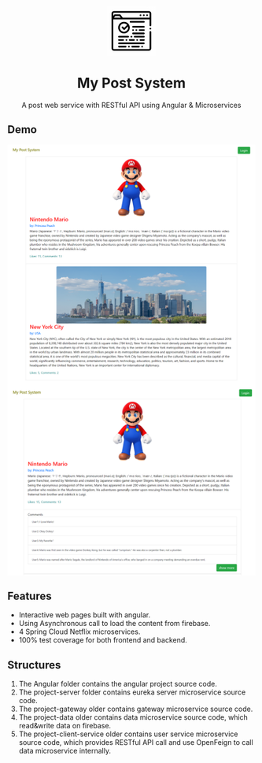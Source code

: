 <p align="center">
 <img width="100px" src="https://github.com/shangguanxiaomei/Imageshare/raw/master/20200804%20Project/pngtree-internet-web-site-with-approved-mark-vector-icon-png-image_1804267.jpg" align="center" alt="My Post System" />
 <h1 align="center">My Post System</h1>
 <p align="center">A post web service with RESTful API using Angular & Microservices</p>
</p>

## Demo

<img width="1000px" align="center" src="https://github.com/shangguanxiaomei/Imageshare/raw/master/20200804%20Project/Annotation 2020-08-04 103738.png" align="center" alt="GitHub Readme Stats" />
<img width="1000px" align="center" src="https://github.com/shangguanxiaomei/Imageshare/raw/master/20200804%20Project/Annotation 2020-08-04 103859.png" align="center" alt="GitHub Readme Stats" />

## Features
- Interactive web pages built with angular.
- Using Asynchronous call to load the content from firebase.
- 4 Spring Cloud Netflix microservices.
- 100% test coverage for both frontend and backend.


## Structures
1. The Angular folder contains the angular project source code.
2. The project-server folder contains eureka server microservice source code.
3. The project-gateway older contains gateway microservice source code.
3. The project-data older contains data microservice source code, which read&write data on firebase.
3. The project-client-service older contains user service microservice source code, which provides RESTful API call and
 use OpenFeign to call data microservice internally.
